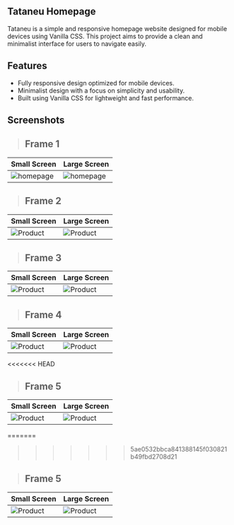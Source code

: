 ## Tataneu Homepage
Tataneu is a simple and responsive homepage website designed for mobile devices using Vanilla CSS. This project aims to provide a clean and minimalist interface for users to navigate easily.

## Features
- Fully responsive design optimized for mobile devices.
- Minimalist design with a focus on simplicity and usability.
- Built using Vanilla CSS for lightweight and fast performance.

## Screenshots
> ## Frame 1
| Small Screen           | Large Screen            |
| ---------------------- | ---------------------- |
| ![homepage](https://github.com/sachin2398/tataneu/assets/113828281/9d2a4ff3-64a2-4363-9430-80b7c01ef290) | ![homepage](https://github.com/sachin2398/tataneu/assets/113828281/29606e45-d1ba-4b7b-ace8-7d6b32d7a97c)|

> ## Frame 2
| Small Screen           | Large Screen            |
| ---------------------- | ---------------------- |
| ![Product](https://github.com/sachin2398/tataneu/assets/113828281/c307ce63-04e7-4473-b34d-7d46ad1b57a2)| ![Product](https://github.com/sachin2398/tataneu/assets/113828281/0ea33d93-6553-47d3-b937-a7ac079f6020)|

> ## Frame 3
| Small Screen           | Large Screen            |
| ---------------------- | ---------------------- |
| ![Product](https://github.com/sachin2398/tataneu/assets/113828281/c539b7e3-cff2-474a-91b0-f0c0bdb7cf6d) | ![Product](https://github.com/sachin2398/tataneu/assets/113828281/2aa9fc44-da67-4516-93bb-08950b8540ed)|

> ## Frame 4
| Small Screen           | Large Screen            |
| ---------------------- | ---------------------- |
| ![Product](https://github.com/sachin2398/tataneu/assets/113828281/4de12103-e424-4393-a379-5fbc63afad16) | ![Product](https://github.com/sachin2398/tataneu/assets/113828281/842cd3d9-1bc7-4372-8bab-79c756c36e2e)|
<<<<<<< HEAD



> ## Frame 5
| Small Screen           | Large Screen            |
| ---------------------- | ---------------------- |
| ![Product](https://github.com/sachin2398/tataneu/assets/113828281/f44d08f3-8794-4249-8581-8c9f515bd505)| ![Product](https://github.com/sachin2398/tataneu/assets/113828281/e3407417-c2f7-4fdf-932b-f0fca87ca716)|



=======
>>>>>>> 5ae0532bbca841388145f030821b49fbd2708d21



> ## Frame 5
| Small Screen           | Large Screen            |
| ---------------------- | ---------------------- |
| ![Product](https://github.com/sachin2398/tataneu/assets/113828281/f44d08f3-8794-4249-8581-8c9f515bd505)| ![Product](https://github.com/sachin2398/tataneu/assets/113828281/e3407417-c2f7-4fdf-932b-f0fca87ca716)|


